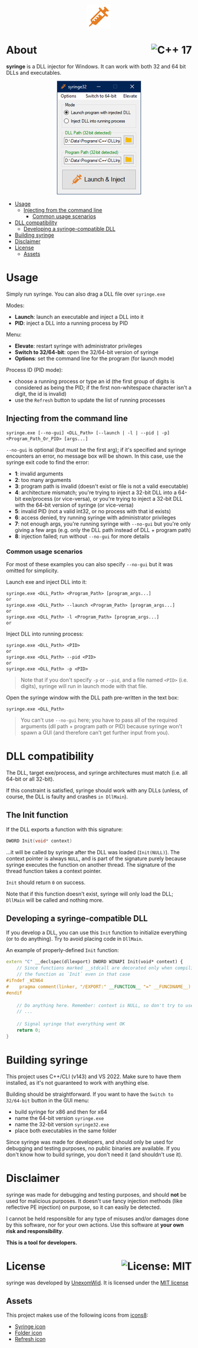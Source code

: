 <p align="center">
  <img src="img/logo.png" alt="syringe">
</p>

# About <a href="https://en.wikipedia.org/wiki/C%2B%2B17"><img align="right" src="https://img.shields.io/badge/C%2B%2B-17-00599C?logo=C%2B%2B" alt="C++ 17" /></a>
**syringe** is a DLL injector for Windows. It can work with both 32 and 64 bit DLLs and executables.

<p align="center">
  <img src="img/gui.png" alt="syringe">
</p>

- [Usage](#usage)
    - [Injecting from the command line](#injecting-from-the-command-line)
        - [Common usage scenarios](#common-usage-scenarios)
- [DLL compatibility](#dll-compatibility)
    - [Developing a syringe-compatible DLL](#developing-a-syringe-compatible-dll)
- [Building syringe](#building-syringe)
- [Disclaimer](#disclaimer)
- [License](#license)
    - [Assets](#assets)

# Usage

Simply run syringe. You can also drag a DLL file over `syringe.exe`

Modes:
- **Launch**: launch an executable and inject a DLL into it
- **PID**: inject a DLL into a running process by PID

Menu:
- **Elevate**: restart syringe with administrator privileges
- **Switch to 32/64-bit**: open the 32/64-bit version of syringe
- **Options**: set the command line for the program (for launch mode)

Process ID (PID mode):

- choose a running process or type an id (the first group of digits is considered as being the PID; if the first non-whitespace character isn't a digit, the id is invalid)
- use the `Refresh` button to update the list of running processes

## Injecting from the command line

```shell
syringe.exe [--no-gui] <DLL_Path> [--launch | -l | --pid | -p] <Program_Path_Or_PID> [args...]
```

`--no-gui` is optional (but must be the first arg); if it's specified and syringe encounters an error, no message box will be shown. In this case, use the syringe exit code
to find the error:

- **1**: invalid arguments
- **2**: too many arguments
- **3**: program path is invalid (doesn't exist or file is not a valid executable)
- **4**: architecture mismatch; you're trying to inject a 32-bit DLL into a 64-bit exe/process (or vice-versa), or you're trying to inject a 32-bit DLL with the 64-bit version of syringe (or vice-versa)
- **5**: invalid PID (not a valid int32, or no process with that id exists)
- **6**: access denied, try running syringe with administrator privileges
- **7**: not enough args, you're running syringe with `--no-gui` but you're only giving a few args (e.g. only the DLL path instead of DLL + program path)
- **8**: injection failed; run without `--no-gui` for more details

### Common usage scenarios

For most of these examples you can also specify `--no-gui` but it was omitted for simplicity.

Launch exe and inject DLL into it:

```shell
syringe.exe <DLL_Path> <Program_Path> [program_args...]
or
syringe.exe <DLL_Path> --launch <Program_Path> [program_args...]
or
syringe.exe <DLL_Path> -l <Program_Path> [program_args...]
or

```

Inject DLL into running process:

```shell
syringe.exe <DLL_Path> <PID>
or
syringe.exe <DLL_Path> --pid <PID>
or
syringe.exe <DLL_Path> -p <PID>
```

> Note that if you don't specify `-p` or `--pid`, and a file named `<PID>` (i.e. digits), syringe will run in launch mode with that file.

Open the syringe window with the DLL path pre-written in the text box:

```shell
syringe.exe <DLL_Path>
```

> You can't use `--no-gui` here; you have to pass all of the required arguments (dll path + program path or PID) because syringe won't spawn a GUI (and therefore can't get further input from you).

# DLL compatibility
The DLL, target exe/process, and syringe architectures must match (i.e. all 64-bit or all 32-bit).

If this constraint is satisfied, syringe should work with any DLLs (unless, of course, the DLL is faulty and crashes `in DllMain`).

## The Init function

If the DLL exports a function with this signature:
```cpp
DWORD Init(void* context)
```
...it will be called by syringe after the DLL was loaded (`Init(NULL)`). The context pointer is always `NULL`, and is part of the
signature purely because syringe executes the function on another thread. The signature of the thread function takes a context pointer.

`Init` should return `0` on success.

Note that if this function doesn't exist, syringe will only load the DLL; `DllMain` will be called and nothing more.

## Developing a syringe-compatible DLL

If you develop a DLL, you can use this `Init` function to initialize everything (or to do anything). Try to avoid placing code in `DllMain`.

An example of properly-defined `Init` function:

```cpp
extern "C" __declspec(dllexport) DWORD WINAPI Init(void* context) {
    // Since functions marked __stdcall are decorated only when compiling for 32-bit, make sure to export
    // the function as `Init` even in that case
#ifndef _WIN64
#    pragma comment(linker, "/EXPORT:" __FUNCTION__ "=" __FUNCDNAME__)
#endif

    // Do anything here. Remember: context is NULL, so don't try to use it.
    // ...

    // Signal syringe that everything went OK
    return 0;
}
```

# Building syringe

This project uses C++/CLI (v143) and VS 2022. Make sure to have them installed, as it's not guaranteed to work with anything else.

Building should be straightforward. If you want to have the `Switch to 32/64-bit` button in the GUI menu:

- build syringe for x86 and then for x64
- name the 64-bit version `syringe.exe`
- name the 32-bit version `syringe32.exe`
- place both executables in the same folder

Since syringe was made for developers, and should only be used for debugging and testing purposes, no public binaries are available.
If you don't know how to build syringe, you don't need it (and shouldn't use it).

# Disclaimer

syringe was made for debugging and testing purposes, and should **not** be used for malicious purposes. It doesn't use fancy
injection methods (like reflective PE injection) on purpose, so it can easily be detected.

I cannot be held responsible for any type of misuses and/or damages done by this software, nor for your own actions. Use this software at **your own risk and responsibility**.

**This is a tool for developers.**

# License<a href="https://github.com/UnexomWid/syringe/blob/master/LICENSE"><img align="right" src="https://img.shields.io/badge/License-MIT-blue.svg" alt="License: MIT" /></a>

syringe was developed by [UnexomWid](https://github.com/UnexomWid). It is licensed under the [MIT license](https://github.com/UnexomWid/syringe/blob/master/LICENSE)

## Assets

This project makes use of the following icons from [icons8](https://icons8.com):

- [Syringe icon](https://icons8.com/icon/uR76IG2xWAIk/syringe)
- [Folder icon](https://icons8.com/icon/H6BJs8h4en6g/folder)
- [Refresh icon](https://icons8.com/icon/ziqQwaOQPb2C/refresh)